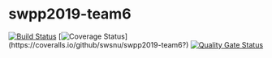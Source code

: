 # swpp2019-team6 

[![Build Status](https://travis-ci.org/swsnu/swpp2019-team6.svg?branch=master)](https://travis-ci.org/swsnu/swpp2019-team6)
[![Coverage Status](https://coveralls.io/repos/github/swsnu/swpp2019-team6/badge.svg?)](https://coveralls.io/github/swsnu/swpp2019-team6?)
[![Quality Gate Status](https://sonarcloud.io/api/project_badges/measure?project=swsnu_swpp2019-team6&metric=alert_status)](https://sonarcloud.io/dashboard?id=swsnu_swpp2019-team6)
